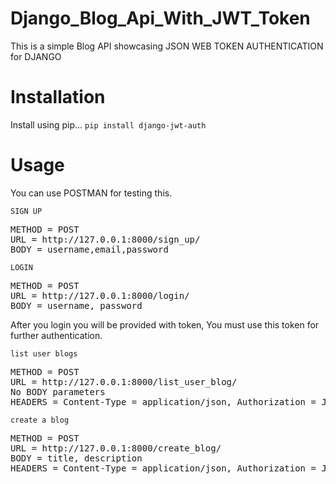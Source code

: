 # Django_Blog_Api_With_JWT_Token
This is a simple Blog API showcasing JSON WEB TOKEN AUTHENTICATION for DJANGO

# Installation
Install using pip...
<code>pip install django-jwt-auth</code>

# Usage
You can use POSTMAN for testing this.

<code>SIGN UP</code>
<pre>METHOD = POST 
URL = http://127.0.0.1:8000/sign_up/
BODY = username,email,password</pre>

<code>LOGIN</code>
<pre>METHOD = POST
URL = http://127.0.0.1:8000/login/
BODY = username, password</pre>

After you login you will be provided with token,
You must use this token for further authentication. 

<code>list user blogs</code>
<pre>METHOD = POST
URL = http://127.0.0.1:8000/list_user_blog/
No BODY parameters
HEADERS = Content-Type = application/json, Authorization = JWT { YOUR_JWT_TOKEN }
</pre>


<code>create a blog</code>
<pre>METHOD = POST
URL = http://127.0.0.1:8000/create_blog/
BODY = title, description
HEADERS = Content-Type = application/json, Authorization = JWT { YOUR_JWT_TOKEN }
</pre>

